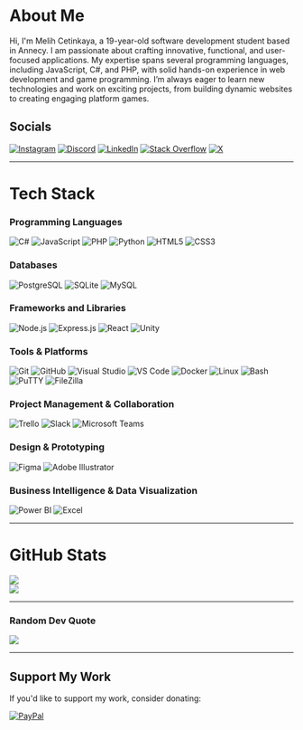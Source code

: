 # About Me

Hi, I'm Melih Cetinkaya, a 19-year-old software development student based in Annecy. I am passionate about crafting innovative, functional, and user-focused applications. My expertise spans several programming languages, including JavaScript, C#, and PHP, with solid hands-on experience in web development and game programming. I’m always eager to learn new technologies and work on exciting projects, from building dynamic websites to creating engaging platform games. 

## Socials

[![Instagram](https://img.shields.io/badge/Instagram-%23E4405F.svg?logo=Instagram&logoColor=white)](https://instagram.com/m.ctk1) 
[![Discord](https://img.shields.io/badge/Discord-%237289DA.svg?logo=discord&logoColor=white)](https://discord.gg/aucune_idee_sah) 
[![LinkedIn](https://img.shields.io/badge/LinkedIn-%230077B5.svg?logo=linkedin&logoColor=white)](https://linkedin.com/in/melih-ctk) 
[![Stack Overflow](https://img.shields.io/badge/-Stackoverflow-FE7A16?logo=stack-overflow&logoColor=white)](https://stackoverflow.com/users/23113808) 
[![X](https://img.shields.io/badge/X-black.svg?logo=X&logoColor=white)](https://x.com/MelMet32) 

---

# Tech Stack

### Programming Languages
![C#](https://img.shields.io/badge/c%23-%23239120.svg?style=for-the-badge&logo=csharp&logoColor=white) 
![JavaScript](https://img.shields.io/badge/javascript-%23323330.svg?style=for-the-badge&logo=javascript&logoColor=%23F7DF1E) 
![PHP](https://img.shields.io/badge/php-%23777BB4.svg?style=for-the-badge&logo=php&logoColor=white) 
![Python](https://img.shields.io/badge/python-3670A0?style=for-the-badge&logo=python&logoColor=ffdd54) 
![HTML5](https://img.shields.io/badge/html5-%23E34F26.svg?style=for-the-badge&logo=html5&logoColor=white) 
![CSS3](https://img.shields.io/badge/css3-%231572B6.svg?style=for-the-badge&logo=css3&logoColor=white) 

### Databases
![PostgreSQL](https://img.shields.io/badge/pgsql-%23316192.svg?style=for-the-badge&logo=postgresql&logoColor=white) 
![SQLite](https://img.shields.io/badge/sqlite-%2307405e.svg?style=for-the-badge&logo=sqlite&logoColor=white) 
![MySQL](https://img.shields.io/badge/mysql-%2300f.svg?style=for-the-badge&logo=mysql&logoColor=white)

### Frameworks and Libraries
![Node.js](https://img.shields.io/badge/node.js-6DA55F?style=for-the-badge&logo=node.js&logoColor=white) 
![Express.js](https://img.shields.io/badge/express.js-%23404d59.svg?style=for-the-badge&logo=express&logoColor=%2361DAFB) 
![React](https://img.shields.io/badge/react-%2320232a.svg?style=for-the-badge&logo=react&logoColor=%2361DAFB) 
![Unity](https://img.shields.io/badge/Unity-%23000000.svg?style=for-the-badge&logo=unity&logoColor=white) 

### Tools & Platforms
![Git](https://img.shields.io/badge/git-%23F05033.svg?style=for-the-badge&logo=git&logoColor=white) 
![GitHub](https://img.shields.io/badge/github-%23121011.svg?style=for-the-badge&logo=github&logoColor=white) 
![Visual Studio](https://img.shields.io/badge/Visual%20Studio%202022-%235C2D91.svg?style=for-the-badge&logo=visual-studio&logoColor=white) 
![VS Code](https://img.shields.io/badge/VS%20Code-%23007ACC.svg?style=for-the-badge&logo=visual-studio-code&logoColor=white) 
![Docker](https://img.shields.io/badge/docker-%230db7ed.svg?style=for-the-badge&logo=docker&logoColor=white)
![Linux](https://img.shields.io/badge/Linux-%23000000.svg?style=for-the-badge&logo=linux&logoColor=white) 
![Bash](https://img.shields.io/badge/Bash-%23121011.svg?style=for-the-badge&logo=gnu-bash&logoColor=white) 
![PuTTY](https://img.shields.io/badge/PuTTY-%2300C4CC.svg?style=for-the-badge&logo=putty&logoColor=white) 
![FileZilla](https://img.shields.io/badge/FileZilla-%23000000.svg?style=for-the-badge&logo=filezilla&logoColor=white)

### Project Management & Collaboration
![Trello](https://img.shields.io/badge/Trello-%23026AA7.svg?style=for-the-badge&logo=Trello&logoColor=white) 
![Slack](https://img.shields.io/badge/Slack-%234A154B.svg?style=for-the-badge&logo=slack&logoColor=white) 
![Microsoft Teams](https://img.shields.io/badge/Teams-%2300804C.svg?style=for-the-badge&logo=microsoft-teams&logoColor=white) 

### Design & Prototyping
![Figma](https://img.shields.io/badge/Figma-%23F24E1E.svg?style=for-the-badge&logo=figma&logoColor=white) 
![Adobe Illustrator](https://img.shields.io/badge/Adobe%20Illustrator-%23FF9A00.svg?style=for-the-badge&logo=adobe-illustrator&logoColor=white) 

### Business Intelligence & Data Visualization
![Power BI](https://img.shields.io/badge/Power%20BI-F2C811?style=for-the-badge&logo=powerbi&logoColor=black) 
![Excel](https://img.shields.io/badge/Excel-%23121D6D.svg?style=for-the-badge&logo=microsoft-excel&logoColor=white)

---

# GitHub Stats

![](https://github-readme-streak-stats.herokuapp.com/?user=melih0132&theme=github_dark&hide_border=false)<br/>
![](https://github-readme-stats.vercel.app/api/top-langs/?username=melih0132&theme=github_dark&hide_border=false&include_all_commits=true&count_private=true&layout=compact)

---

### Random Dev Quote

![](https://quotes-github-readme.vercel.app/api?type=horizontal&theme=dark)

---

## Support My Work

If you'd like to support my work, consider donating: 

[![PayPal](https://img.shields.io/badge/PayPal-00457C?style=for-the-badge&logo=paypal&logoColor=white)](https://paypal.me/melih0132)
